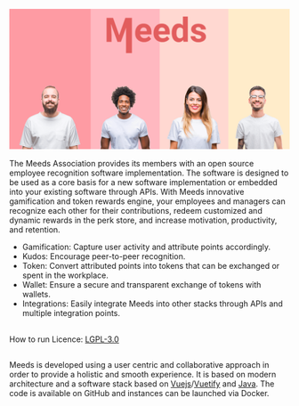 ![Meeds banner](https://github.com/Meeds-io/.github/raw/main/profile/Meeds-employee-recognition-1024x513.png)

The Meeds Association provides its members with an open source employee recognition software implementation.
The software is designed to be used as a core basis for a new software implementation or embedded into your existing software through APIs. With Meeds innovative gamification and token rewards engine, your employees and managers can recognize each other for their contributions, redeem customized and dynamic rewards in the perk store, and increase motivation, productivity, and retention.
- Gamification: Capture user activity and attribute points accordingly.
- Kudos: Encourage peer-to-peer recognition.
- Token: Convert attributed points into tokens that can be exchanged or spent in the workplace.
- Wallet: Ensure a secure and transparent exchange of tokens with wallets.
- Integrations: Easily integrate Meeds into other stacks through APIs and multiple integration points.

## 
How to run
Licence: [LGPL-3.0](https://github.com/exoplatform/.github/blob/main/LICENSE)

## 
Meeds is developed using a user centric and collaborative approach in order to provide a holistic and smooth experience. It is based on modern architecture and a software stack based on [Vuejs](https://github.com/vuejs)/[Vuetify](https://github.com/vuetifyjs) and [Java](https://github.com/openjdk/). The code is available on GitHub and instances can be launched via Docker.


<!--

**Here are some ideas to get you started:**

🙋‍♀️ A short introduction - what is your organization all about?
🌈 Contribution guidelines - how can the community get involved?
👩‍💻 Useful resources - where can the community find your docs? Is there anything else the community should know?
🍿 Fun facts - what does your team eat for breakfast?
🧙 Remember, you can do mighty things with the power of [Markdown](https://guides.github.com/features/mastering-markdown/)
-->
